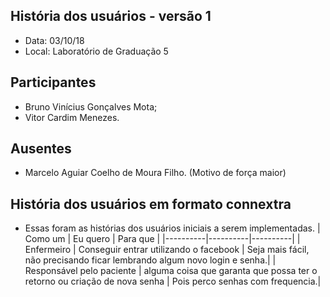 ## História dos usuários - versão 1
* Data: 03/10/18
* Local: Laboratório de Graduação 5
## Participantes
  * Bruno Vinícius Gonçalves Mota;
  * Vitor Cardim Menezes.
## Ausentes
  * Marcelo Aguiar Coelho de Moura Filho. (Motivo de força maior)
## História dos usuários em formato connextra
* Essas foram as histórias dos usuários iniciais a serem implementadas.
| Como um | Eu quero | Para que | 
|----------|----------|----------|
| Enfermeiro          | Conseguir entrar utilizando o facebook     | Seja mais fácil, não precisando ficar lembrando algum novo login e senha.|
| Responsável pelo paciente          | alguma coisa que garanta que possa ter o retorno ou criação de nova senha     | Pois perco senhas com frequencia.|

